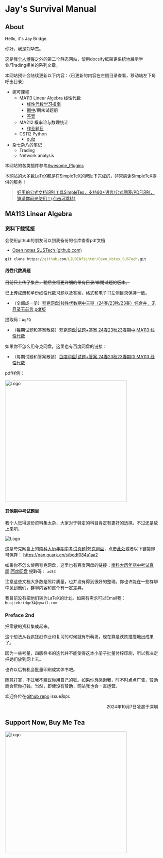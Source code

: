 
# Jay's Survival Manual

## About

Hello, it's Jay Bridge.

你好，我是刘华杰。

这是我[个人博客](https://liubinfighter.github.io/Blog/)之外的第二个静态网站，使用docsify框架更系统地展示学业/Trading相关的系列文章。

本网站预计会陆续更新以下内容：（已更新的内容在左侧目录查看，移动端左下角呼出目录）

- 妮可课程
  - MA113 Linear Algebra 线性代数
    - [线性代数学习指南](https://liubinfighter.github.io/Jay_Survival_Manual/#/doc/ma113/)
    - [期中](https://liubinfighter.github.io/Jay_Survival_Manual/#/doc/ma113/24_Spring_Midterm_en)/期末试题册
    - [答案](https://liubinfighter.github.io/Jay_Survival_Manual/#/doc/ma113/A_24_Spring_Midterm)
  - MA212 概率论与数理统计
    - [作业题目](https://liubinfighter.github.io/Jay_Survival_Manual/#/doc/ma212/)
  - CS112 Python
    - [quiz](https://liubinfighter.github.io/Jay_Survival_Manual/#/doc/cs112/quiz1)
- 杂七杂八的笔记
  - Trading
  - Network analysis

本网站的各类插件参考[Awesome_Plugins](https://docsify.js.org/#/awesome?id=plugins)

本网站的大多数LaTeX都是在[SimpleTeX](https://simpletex.cn/user/register?code=vrx6lzBo)的帮助下完成的，非常感谢[SimpleTeX](https://simpletex.cn/user/register?code=vrx6lzBo)提供的服务！

>[好用的公式文档识别工具SimpleTex，支持80+语言/公式图表/PDF识别，邀请你前来使用！(点击可跳转)](https://simpletex.cn/user/register?code=vrx6lzBo)

## MA113 Linear Algebra

### 资料下载链接

会使用github的朋友可以到我备份的仓库查看pdf文档

- [Open notes SUSTech (github.com)](https://github.com/LIUBINfighter/Open_Notes_SUSTech)

```cmd
git clone https://github.com/LIUBINfighter/Open_Notes_SUSTech.git
```

#### 线性代数真题

~~目前只上传了集合，稍后会将更详细的带有目录/单期试题的版本。~~

已上传成册和单份线性代数习题以及答案，格式和电子书左侧目录保持一致。

- （全部成一册）[夸克网盘|线性代数期中三期（24春/23秋/23春）纯合并，无目录无前言,pdf版](https://pan.quark.cn/s/70ca7b0d2eaf)

提取码：`WgFQ`

- （每期试题和答案散装）[夸克网盘|试题+答案 24春23秋23春期中 MA113 线性代数](https://pan.quark.cn/s/6549c57437bd)

如果你不怎么用夸克网盘，这里也有百度网盘的链接：

- （每期试题和答案散装）[百度网盘|试题+答案 24春23秋23春期中 MA113 线性代数](https://pan.baidu.com/s/1NQuxwUpdeWrjHXocDJB2eg?pwd=adS3)

pdf样例：

<img alt="Logo" src="res\img\线性代数答案样例.png" height="400px">

#### 其他期中考试题目

我个人觉得这份资料集太杂，大家对于特定的科目肯定有更好的选择。不过还是放上来吧。

<img alt="Logo" src="res\img\南科大期中考试资料.png" height=auto>

<!-- <img alt="Logo" src="res\img\南科大期中考试资料.png" height="240px"> -->

这是夸克网盘上的[南科大历年期中考试真题|夸克网盘](https://pan.quark.cn/s/bcdf084a1aa2)，点击[此处](https://pan.quark.cn/s/bcdf084a1aa2)或者以下链接即可保存： https://pan.quark.cn/s/bcdf084a1aa2

如果你不怎么使用夸克网盘，这里也有百度网盘的链接：[南科大历年期中考试真题|百度网盘](https://pan.baidu.com/s/1SdgzsWYTWvbwxDLdze8P_w?pwd=adS3)     提取码：  `adS3`

注意这些文档大多数是照片质量，也并没有得到很好的整理。你也许能在一些群聊中见到他们，群聊内容和这个有一定差异。

我目前没有把他们转为LaTeX的计划。如果有需求可以Email我： `huajiebridge34@gmail.com`

### Preface 2nd

把零散的资料集成起来。

这个想法从我疯狂赶作业和复习的时候就有所萌发，现在算是跌跌撞撞地出成果了。

因为一些考量，四版样书的迭代并不能使得这本小册子批量付梓印刷，所以我决定把她们放到网上去。

也许以后有机会批量印刷成实体书吧。

随意打赏，不过我不建议你用自己的钱。如果你想感谢我，时不时点点广告，赞助商会帮你打钱。当然，即使没有赞助，网站我也会一直运营。

欢迎各位在[github repo](https://github.com/LIUBINfighter/Jay_Survival_Manual) issue和pr.

<div style="text-align: right;">2024年10月7日凌晨于深圳</div>

<!-- ### Preface 1st

>按：这是以前印刷样书测试的前言。针对obsidian markddown导出pdf进行了优化。你应该可以在卷饼群看到我专门留空方便书写的pdf.

你好，感谢你打开这本小册子。我是这个项目的负责人刘华杰。这篇文章其实是用作样书检查的测试，不过难得有心情写作，决心多写几句。

昏天黑地总算把第一个完整的全书pdf赶出来了，真是谢天谢地谢舍友。这一个月来对着各类源文件扣LaTeX和CSS眼都花了。

青柑普洱真不错，我要买一箱。但是没白花蛇草水好喝。

很多事情没有我们想象中的困难，做就对了。

你也许会喜欢我刻意放大的字体和大题留空的设计。Use them wisely.

要是真能印刷，不知道有多少人愿意付工本费。

不过你都看到这里了，我猜测之后还会有一篇线性代数学习指南。
 
<div style="text-align: right;">2024年9月16日凌晨于深圳</div> -->

## Support Now, Buy Me Tea

<img alt="Logo" src="res\img\support.png" height="400px">
